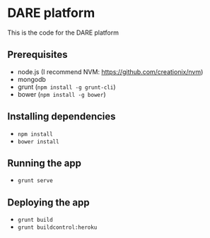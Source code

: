 DARE platform
=============

This is the code for the DARE platform

Prerequisites
-------------

* node.js (I recommend NVM: https://github.com/creationix/nvm)
* mongodb
* grunt (`npm install -g grunt-cli`)
* bower (`npm install -g bower`)

Installing dependencies
-----------------------

* `npm install`
* `bower install`

Running the app
---------------

* `grunt serve`


Deploying the app
-----------------

* `grunt build`
* `grunt buildcontrol:heroku`
